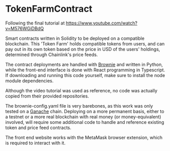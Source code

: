 # TokenFarmContract
Following the final tutorial at https://www.youtube.com/watch?v=M576WGiDBdQ

Smart contracts written in Solidity to be deployed on a compatible blockchain. This 'Token Farm' holds compatible tokens from users, and can pay out in its own token based on the price in USD of the users' holdings, determined through Chainlink's price feeds.

The contract deployments are handled with [Brownie](https://github.com/eth-brownie/brownie) and written in Python, while the front-end interface is done with React programming in Typescript. If downloading and running this code yourself, make sure to install the node module dependencies.

Although the video tutorial was used as reference, no code was actually copied from their provided repositories.

The brownie-config.yaml file is very barebones, as this work was only tested on a [Ganache](https://github.com/trufflesuite/ganache-ui) chain. Deploying on a more permanent basis, either to a testnet or a more real blockchain with real money (or money-equivalent) involved, will require some additional code to handle and reference existing token and price feed contracts.

The front end website works with the MetaMask browser extension, which is required to interact with it.
